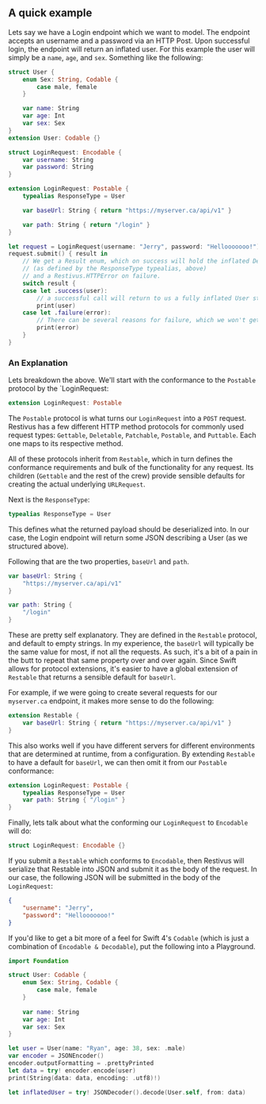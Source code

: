 ## A quick example
Lets say we have a Login endpoint which we want to model. The endpoint accepts an username and a password via an HTTP Post. Upon successful login, the endpoint will return an inflated user. For this example the user will simply be a `name`, `age`, and `sex`. Something like the following:

```Swift
struct User {
    enum Sex: String, Codable {
        case male, female
    }

    var name: String
    var age: Int
    var sex: Sex
}
extension User: Codable {}

struct LoginRequest: Encodable {
    var username: String
    var password: String
}

extension LoginRequest: Postable {
    typealias ResponseType = User

    var baseUrl: String { return "https://myserver.ca/api/v1" }

    var path: String { return "/login" }
}

let request = LoginRequest(username: "Jerry", password: "Hellooooooo!")
request.submit() { result in 
    // We get a Result enum, which on success will hold the inflated Decodable 
    // (as defined by the ResponseType typealias, above)
    // and a Restivus.HTTPError on failure.
    switch result {
    case let .success(user):
        // a successful call will return to us a fully inflated User struct
        print(user)
    case let .failure(error):
        // There can be several reasons for failure, which we won't get into here
        print(error)
    }
}
```

### An Explanation
Lets breakdown the above. We'll start with the conformance to the `Postable` protocol by the `LoginRequest:
```Swift
extension LoginRequest: Postable
```
The `Postable` protocol is what turns our `LoginRequest` into a `POST` request. Restivus has a few different HTTP method protocols for commonly used request types: `Gettable`, `Deletable`, `Patchable`, `Postable`, and `Puttable`. Each one maps to its respective method.

All of these protocols inherit from `Restable`, which in turn defines the conformance requirements and bulk of the functionality for any request. Its children (`Gettable` and the rest of the crew) provide sensible defaults for creating the actual underlying `URLRequest`.

Next is the `ResponseType`:
```Swift
typealias ResponseType = User
```
This defines what the returned payload should be deserialized into. In our case, the Login endpoint will return some JSON describing a User (as we structured above). 

Following that are the two properties, `baseUrl` and `path`. 
```Swift
var baseUrl: String {
    "https://myserver.ca/api/v1"
}

var path: String {
    "/login"
}
```
These are pretty self explanatory. They are defined in the `Restable` protocol, and default to empty strings. In my experience, the `baseUrl` will typically be the same value for most, if not all the requests. As such, it's a bit of a pain in the butt to repeat that same property over and over again. Since Swift allows for protocol extensions, it's easier to have a global extension of `Restable` that returns a sensible default for `baseUrl`. 

For example, if we were going to create several requests for our `myserver.ca` endpoint, it makes more sense to do the following:

```Swift
extension Restable {
    var baseUrl: String { return "https://myserver.ca/api/v1" }
}
```
This also works well if you have different servers for different environments that are determined at runtime, from a configuration. By extending `Restable` to have a default for `baseUrl`, we can then omit it from our `Postable` conformance:

```Swift
extension LoginRequest: Postable {
    typealias ResponseType = User
    var path: String { "/login" }
}
```

Finally, lets talk about what the conforming our `LoginRequest` to `Encodable` will do:
```Swift
struct LoginRequest: Encodable {}
```
If you submit a `Restable` which conforms to `Encodable`, then Restivus will serialize that Restable into JSON and submit it as the body of the request. In our case, the following JSON will be submitted in the body of the `LoginRequest`:
```JSON
{
    "username": "Jerry",
    "password": "Hellooooooo!"
}
```

If you'd like to get a bit more of a feel for Swift 4's `Codable` (which is just a combination of `Encodable & Decodable`), put the following into a Playground.
```Swift
import Foundation

struct User: Codable {
    enum Sex: String, Codable {
        case male, female
    }
    
    var name: String
    var age: Int
    var sex: Sex
}

let user = User(name: "Ryan", age: 38, sex: .male)
var encoder = JSONEncoder()
encoder.outputFormatting = .prettyPrinted
let data = try! encoder.encode(user)
print(String(data: data, encoding: .utf8)!)

let inflatedUser = try! JSONDecoder().decode(User.self, from: data)
```
